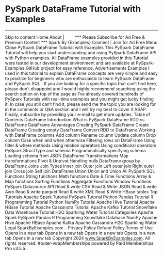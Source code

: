 # PySpark DataFrame Tutorial with Examples

---

Skip to content Home About |               *** 
   Please Subscribe for Ad Free & Premium Content *** Spark By {Examples} Connect | Join for Ad Free Menu Close PySpark DataFrame Tutorial with Examples This PySpark DataFrame Tutorial will help you start understanding and using PySpark DataFrame API with Python examples. All DataFrame examples provided in this Tutorial were tested in our development environment and are available at PySpark-Examples GitHub project for easy reference. Advertisements Examples I used in this tutorial to explain DataFrame concepts are very simple and easy to practice for beginners who are enthusiastic to learn PySpark DataFrame and PySpark SQL . If you are looking for a specific topic that can’t find here, please don’t disappoint and I would highly recommend searching using the search option on top of the page as I’ve already covered hundreds of PySpark Tutorials with real-time examples and you might get lucky finding it. In case you still can’t find it, please send me the topic you are looking for in the comments or Q&A section and I will try my best to cover it ASAP. Finally, subscribe by providing your e-mail to get more updates. Table of Contents DataFrame Introduction What is PySpark DataFrame RDD vs DataFrame DataFrame Advantages Creating PySpark DataFrame Create DataFrame Creating empty DataFrame Convert RDD to DataFrame Working with DataFrame columns Add column Rename column Update column Drop column Case when and when otherwise Filtering rows on DataFrame Using filter & where methods Using relation operators Using conditional operators PySpark StructType and schema Programmatically specifying schema Loading schema from JSON DataFrame Transformations Map transformations Pivot & Unpivot Handling nulls DataFrame group by DataFrame Joins Join Types Inner join Outer join Left outer join Right outer join Cross join Self join DataFrame Union Union and Union All PySpark SQL Functions String functions Math functions Date & Time Functions Array & Map functions Sorting Functions Aggregate Functions Window Functions PySpark Datasource API Read & write CSV Read & Write JSON Read & write Avro Read & write parquet Read & write XML Read & Write HBase tables Top Tutorials Apache Spark Tutorial PySpark Tutorial Python Pandas Tutorial R Programming Tutorial Python NumPy Tutorial Apache Hive Tutorial Apache HBase Tutorial Apache Cassandra Tutorial Apache Kafka Tutorial Snowflake Data Warehouse Tutorial H2O Sparkling Water Tutorial Categories Apache Spark PySpark Pandas R Programming Snowflake Database NumPy Apache Hive Apache HBase Apache Kafka Apache Cassandra H2O Sparkling Water Legal SparkByExamples.com – Privacy Policy Refund Policy Terms of Use Opens in a new tab Opens in a new tab Opens in a new tab Opens in a new tab Opens in a new tab Copyright 2024 www.SparkByExamples.com. All rights reserved.
#outer-wrapMemberships powered by Paid Memberships Pro v3.5.5.

